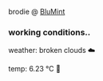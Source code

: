 brodie @ [BluMint](https://www.linkedin.com/company/blumint-io/)

<!--weather_start-->
### working conditions..

weather: broken clouds ☁️

temp: 6.23 °C 🧥

<!--weather_end-->
